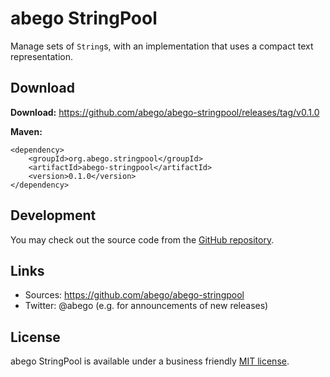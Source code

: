 # abego StringPool

Manage sets of `String`s, with an implementation that uses a compact 
text representation.

## Download

__Download:__ https://github.com/abego/abego-stringpool/releases/tag/v0.1.0

__Maven:__

```
<dependency>
    <groupId>org.abego.stringpool</groupId>
    <artifactId>abego-stringpool</artifactId>
    <version>0.1.0</version>
</dependency>
```

## Development

You may check out the source code from the [GitHub repository](https://github.com/abego/abego-stringpool).

## Links

- Sources: https://github.com/abego/abego-stringpool
- Twitter: @abego (e.g. for announcements of new releases)

## License

abego StringPool is available under a business friendly [MIT license](https://www.abego.org/legal/mit-license.html).
